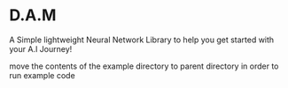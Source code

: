 # D.A.M
A Simple lightweight Neural Network Library to help you get started with your A.I Journey!

move the contents of the example directory to parent directory in order to run example code
